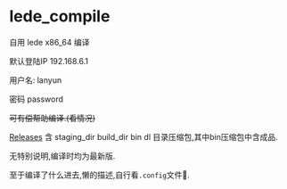 # lede_compile

自用 lede x86_64 编译

默认登陆IP 192.168.6.1

用户名: lanyun

密码 password

~~可有偿帮助编译.(看情况)~~

 [Releases](https://github.com/LanYunDev/lede_compile/releases) 含 staging_dir build_dir bin dl 目录压缩包,其中bin压缩包中含成品.

无特别说明,编译时均为最新版.

至于编译了什么进去,懒的描述,自行看`.config`文件📃.



